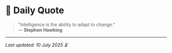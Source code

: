 # 📜 Daily Quote

> "Intelligence is the ability to adapt to change."  
> — **Stephen Hawking**

---

_Last updated: 10 July 2025 ⏳_
